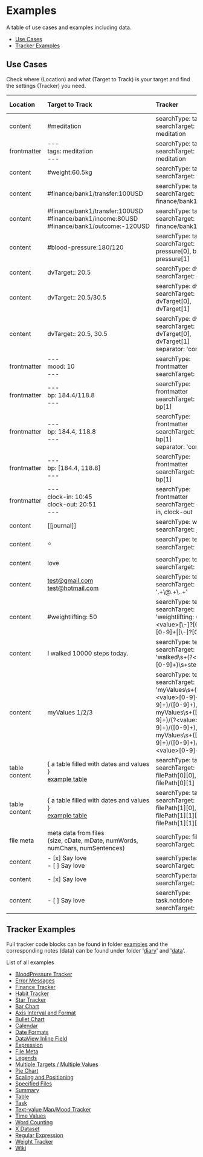# Examples

A table of use cases and examples including data.

- [Use Cases](#use-cases)
- [Tracker Examples](#tracker-examples)

## Use Cases

Check where (Location) and what (Target to Track) is your target and find the settings (Tracker) you need.

| Location      | Target to Track                                                                                                                                   | Tracker                                                                                                                                                                                  | Get (O)ccurrences/(V)alues |
| :------------ | :------------------------------------------------------------------------------------------------------------------------------------------------ | :--------------------------------------------------------------------------------------------------------------------------------------------------------------------------------------- | :------------------------: |
| content       | #meditation                                                                                                                                       | searchType: tag<br>searchTarget: meditation                                                                                                                                              |             O              |
| frontmatter   | ---<br>tags: meditation<br>---                                                                                                                    | searchType: tag<br>searchTarget: meditation                                                                                                                                              |             O              |
| content       | #weight:60.5kg                                                                                                                                    | searchType: tag<br>searchTarget: weight                                                                                                                                                  |             V              |
| content       | #finance/bank1/transfer:100USD                                                                                                                    | searchType: tag<br>searchTarget: finance/bank1/transfer                                                                                                                                  |             V              |
| content       | #finance/bank1/transfer:100USD<br>#finance/bank1/income:80USD<br>#finance/bank1/outcome:-120USD                                                   | searchType: tag<br>searchTarget: finance/bank1                                                                                                                                           |             V              |
| content       | #blood-pressure:180/120                                                                                                                           | searchType: tag<br>searchTarget: blood-pressure[0], blood-pressure[1]                                                                                                                    |             V              |
| content       | dvTarget:: 20.5                                                                                                                                   | searchType: dvField<br>searchTarget: dvTarget                                                                                                                                            |             V              |
| content       | dvTarget:: 20.5/30.5                                                                                                                              | searchType: dvField<br>searchTarget: dvTarget[0], dvTarget[1]                                                                                                                            |             V              |
| content       | dvTarget:: 20.5, 30.5                                                                                                                             | searchType: dvField<br>searchTarget: dvTarget[0], dvTarget[1]<br>separator: 'comma'                                                                                                      |             V              |
| frontmatter   | ---<br>mood: 10<br>---                                                                                                                            | searchType: frontmatter<br>searchTarget: mood                                                                                                                                            |             V              |
| frontmatter   | ---<br>bp: 184.4/118.8<br>---                                                                                                                     | searchType: frontmatter<br>searchTarget: bp[0], bp[1]                                                                                                                                    |             V              |
| frontmatter   | ---<br>bp: 184.4, 118.8<br>---                                                                                                                    | searchType: frontmatter<br>searchTarget: bp[0], bp[1]<br>separator: 'comma'                                                                                                              |             V              |
| frontmatter   | ---<br>bp: [184.4, 118.8]<br>---                                                                                                                  | searchType: frontmatter<br>searchTarget: bp[0], bp[1]                                                                                                                                    |             V              |
| frontmatter   | ---<br>clock-in: 10:45<br>clock-out: 20:51<br>---                                                                                                 | searchType: frontmatter<br>searchTarget: clock-in, clock-out                                                                                                                             |             V              |
| content       | [[journal]]                                                                                                                                       | searchType: wiki<br>searchTarget: journal                                                                                                                                                |             O              |
| content       | ⭐                                                                                                                                                | searchType: text<br>searchTarget: ⭐                                                                                                                                                     |             O              |
| content       | love                                                                                                                                              | searchType: text<br>searchTarget: love                                                                                                                                                   |             O              |
| content       | test@gmail.com<br>test@hotmail.com                                                                                                                | searchType: text<br>searchTarget: '.+\\@.+\\..+'                                                                                                                                         |             O              |
| content       | #weightlifting: 50                                                                                                                                | searchType: text<br>searchTarget: 'weightlifting: (?\<value\>[\\-]?[0-9]+[\\.][0-9]+\|[\\-]?[0-9]+)'                                                                                     |             V              |
| content       | I walked 10000 steps today.                                                                                                                       | searchType: text<br>searchTarget: 'walked\\s+(?\<value\>[0-9]+)\\s+steps'                                                                                                                |             V              |
| content       | myValues 1/2/3                                                                                                                                    | searchType: text<br>searchTarget: 'myValues\\s+(?\<value\>[0-9]+)/([0-9]+)/([0-9]+), myValues\\s+([0-9]+)/(?\<value\>[0-9]+)/([0-9]+), myValues\\s+([0-9]+)/([0-9]+)/(?\<value\>[0-9]+)' |             V              |
| table content | { a table filled with dates and values }<br>[example table](https://github.com/greater-than/Obsidian-TrackerGT/blob/main/examples/data/Tables.md) | searchType: table<br>searchTarget: filePath[0][0], filePath[0][1]                                                                                                                        |             V              |
| table content | { a table filled with dates and values }<br>[example table](https://github.com/greater-than/Obsidian-TrackerGT/blob/main/examples/data/Tables.md) | searchType: table<br>searchTarget: filePath[1][0], filePath[1][1][0], filePath[1][1][1]                                                                                                  |             V              |
| file meta     | meta data from files <br>(size, cDate, mDate, numWords, numChars, numSentences)                                                                   | searchType: fileMeta<br>searchTarget: size                                                                                                                                               |             V              |
| content       | - [x] Say love<br>- [ ] Say love                                                                                                                  | searchType:task<br>searchTarget: Say love                                                                                                                                                |             O              |
| content       | - [x] Say love                                                                                                                                    | searchType:task.done<br>searchTarget: Say love                                                                                                                                           |             O              |
| content       | - [ ] Say love                                                                                                                                    | searchType: task.notdone<br>searchTarget: Say love                                                                                                                                       |             O              |

## Tracker Examples

Full tracker code blocks can be found in folder [examples](https://github.com/greater-than/Obsidian-TrackerGT/blob/main/examples) and the corresponding notes (data) can be found under folder '[diary](https://github.com/greater-than/Obsidian-TrackerGT/blob/main/examples/diary)' and '[data](https://github.com/greater-than/Obsidian-TrackerGT/blob/main/examples/data)'.

List of all examples

- [BloodPressure Tracker](https://github.com/greater-than/Obsidian-TrackerGT/blob/main/examples/BloodPressureTracker.md)
- [Error Messages](https://github.com/greater-than/Obsidian-TrackerGT/blob/main/examples/ErrorMessages.md)
- [Finance Tracker](https://github.com/greater-than/Obsidian-TrackerGT/blob/main/examples/FinanceTracker.md)
- [Habit Tracker](https://github.com/greater-than/Obsidian-TrackerGT/blob/main/examples/HabitTracker.md)
- [Star Tracker](https://github.com/greater-than/Obsidian-TrackerGT/blob/main/examples/StarTracker.md)
- [Bar Chart](https://github.com/greater-than/Obsidian-TrackerGT/blob/main/examples/TestBarChart.md)
- [Axis Interval and Format](https://github.com/greater-than/Obsidian-TrackerGT/blob/main/examples/TestAxisIntervalAndFormat.md)
- [Bullet Chart](https://github.com/greater-than/Obsidian-TrackerGT/blob/main/examples/TestBullet.md)
- [Calendar](https://github.com/greater-than/Obsidian-TrackerGT/blob/main/examples/TestCalendar.md)
- [Date Formats](https://github.com/greater-than/Obsidian-TrackerGT/blob/main/examples/TestDateFormats.md)
- [DataView Inline Field](https://github.com/greater-than/Obsidian-TrackerGT/blob/main/examples/TestDvField.md)
- [Expression](https://github.com/greater-than/Obsidian-TrackerGT/blob/main/examples/TestExpression.md)
- [File Meta](https://github.com/greater-than/Obsidian-TrackerGT/blob/main/examples/TestFileMeta.md)
- [Legends](https://github.com/greater-than/Obsidian-TrackerGT/blob/main/examples/TestLegends.md)
- [Multiple Targets / Multiple Values](https://github.com/greater-than/Obsidian-TrackerGT/blob/main/examples/TestMultipleTargetsMultipleValues.md)
- [Pie Chart](https://github.com/greater-than/Obsidian-TrackerGT/blob/main/examples/TestPieChart.md)
- [Scaling and Positioning](https://github.com/greater-than/Obsidian-TrackerGT/blob/main/examples/TestScalingAndPositioning.md)
- [Specified Files](https://github.com/greater-than/Obsidian-TrackerGT/blob/main/examples/TestSpecifiedFiles.md)
- [Summary](https://github.com/greater-than/Obsidian-TrackerGT/blob/main/examples/TestSummary.md)
- [Table](https://github.com/greater-than/Obsidian-TrackerGT/blob/main/examples/TestTable.md)
- [Task](https://github.com/greater-than/Obsidian-TrackerGT/blob/main/examples/TestTask.md)
- [Text-value Map/Mood Tracker](https://github.com/greater-than/Obsidian-TrackerGT/blob/main/examples/TestTextValueMap.md)
- [Time Values](https://github.com/greater-than/Obsidian-TrackerGT/blob/main/examples/TestTimeValues.md)
- [Word Counting](https://github.com/greater-than/Obsidian-TrackerGT/blob/main/examples/TestWordCounting.md)
- [X Dataset](https://github.com/greater-than/Obsidian-TrackerGT/blob/main/examples/TestXDataset.md)
- [Regular Expression](https://github.com/greater-than/Obsidian-TrackerGT/blob/main/examples/TestRegex.md)
- [Weight Tracker](https://github.com/greater-than/Obsidian-TrackerGT/blob/main/examples/WeightTracker.md)
- [Wiki](https://github.com/greater-than/Obsidian-TrackerGT/blob/main/examples/WikiTracker.md)
